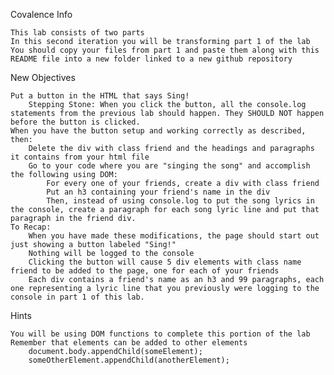 Covalence
Info

    This lab consists of two parts
    In this second iteration you will be transforming part 1 of the lab
    You should copy your files from part 1 and paste them along with this README file into a new folder linked to a new github repository

New Objectives

    Put a button in the HTML that says Sing!
        Stepping Stone: When you click the button, all the console.log statements from the previous lab should happen. They SHOULD NOT happen before the button is clicked.
    When you have the button setup and working correctly as described, then:
        Delete the div with class friend and the headings and paragraphs it contains from your html file
        Go to your code where you are "singing the song" and accomplish the following using DOM:
            For every one of your friends, create a div with class friend
            Put an h3 containing your friend's name in the div
            Then, instead of using console.log to put the song lyrics in the console, create a paragraph for each song lyric line and put that paragraph in the friend div.
    To Recap:
        When you have made these modifications, the page should start out just showing a button labeled "Sing!"
        Nothing will be logged to the console
        Clicking the button will cause 5 div elements with class name friend to be added to the page, one for each of your friends
        Each div contains a friend's name as an h3 and 99 paragraphs, each one representing a lyric line that you previously were logging to the console in part 1 of this lab.

Hints

    You will be using DOM functions to complete this portion of the lab
    Remember that elements can be added to other elements
        document.body.appendChild(someElement);
        someOtherElement.appendChild(anotherElement);
